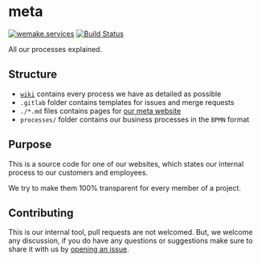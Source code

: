 # meta

[![wemake.services](https://img.shields.io/badge/style-wemake.services-green.svg?label=&logo=data%3Aimage%2Fpng%3Bbase64%2CiVBORw0KGgoAAAANSUhEUgAAABAAAAAQCAMAAAAoLQ9TAAAABGdBTUEAALGPC%2FxhBQAAAAFzUkdCAK7OHOkAAAAbUExURQAAAAAAAAAAAAAAAAAAAAAAAAAAAAAAAP%2F%2F%2F5TvxDIAAAAIdFJOUwAjRA8xXANAL%2Bv0SAAAADNJREFUGNNjYCAIOJjRBdBFWMkVQeGzcHAwksJnAPPZGOGAASzPzAEHEGVsLExQwE7YswCb7AFZSF3bbAAAAABJRU5ErkJggg%3D%3D)](http://wemake.services) [![Build Status](https://travis-ci.org/wemake-services/meta.svg?branch=master)](https://travis-ci.org/wemake-services/meta)

All our processes explained.


## Structure

- [`wiki`](https://github.com/wemake-services/meta/wiki) contains every process we have as detailed as possible
- `.gitlab` folder contains templates for issues and merge requests
- `./*.md` files contains pages for [our meta website](http://wemake.services/meta/)
- `processes/` folder contains our business processes in the `BPMN` format


## Purpose

This is a source code for one of our websites, which states our internal process to our customers and employees.

We try to make them 100% transparent for every member of a project.


## Contributing

This is our internal tool, pull requests are not welcomed.
But, we welcome any discussion, if you do have any questions or suggestions make sure to share it with us by [opening an issue](https://github.com/wemake-services/meta/issues/new).
